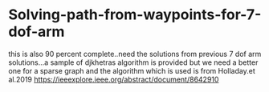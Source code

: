 # Solving-path-from-waypoints-for-7-dof-arm
this is also 90 percent complete..need the solutions from previous 7 dof arm solutions...a sample of djkhetras algorithm is provided but we need a better one for a sparse graph
and the algorithm which is used  is from Holladay.et al.2019
https://ieeexplore.ieee.org/abstract/document/8642910
